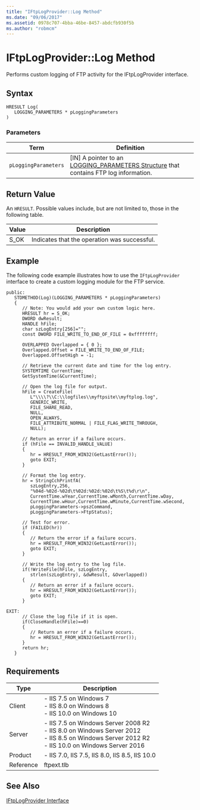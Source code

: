 ```yaml
---
title: "IFtpLogProvider::Log Method"
ms.date: "09/06/2017"
ms.assetid: 0978c707-4bba-46be-8457-abdcfb930f5b
ms.author: "robmcm"
---
```

# IFtpLogProvider::Log Method
Performs custom logging of FTP activity for the IFtpLogProvider interface.  
  
## Syntax  
  
```cpp#  
HRESULT Log(  
   LOGGING_PARAMETERS * pLoggingParameters  
)  
```  
  
### Parameters  
  
Term|Definition|
|-|-|
|`pLoggingParameters`|[IN] A pointer to an [LOGGING_PARAMETERS Structure](../../ftp-extensibility-reference/native-code-api-reference/logging-parameters-structure.md) that contains FTP log information.|  
  
## Return Value  
 An `HRESULT`. Possible values include, but are not limited to, those in the following table.  
  
|Value|Description|  
|-|-|
|S_OK|Indicates that the operation was successful.|  
  
## Example  
 The following code example illustrates how to use the `IFtpLogProvider` interface to create a custom logging module for the FTP service.  
  
```  
public:  
   STDMETHOD(Log)(LOGGING_PARAMETERS * pLoggingParameters)  
   {  
      // Note: You would add your own custom logic here.  
      HRESULT hr = S_OK;  
      DWORD dwResult;  
      HANDLE hFile;  
      char szLogEntry[256]="";  
      const DWORD FILE_WRITE_TO_END_OF_FILE = 0xffffffff;  
  
      OVERLAPPED Overlapped = { 0 };  
      Overlapped.Offset = FILE_WRITE_TO_END_OF_FILE;  
      Overlapped.OffsetHigh = -1;  
  
      // Retrieve the current date and time for the log entry.  
      SYSTEMTIME CurrentTime;  
      GetSystemTime(&CurrentTime);  
  
      // Open the log file for output.  
      hFile = CreateFile(  
         L"\\\\?\\C:\\logfiles\\myftpsite\\myftplog.log",  
         GENERIC_WRITE,  
         FILE_SHARE_READ,  
         NULL,  
         OPEN_ALWAYS,  
         FILE_ATTRIBUTE_NORMAL | FILE_FLAG_WRITE_THROUGH,  
         NULL);  
  
      // Return an error if a failure occurs.  
      if (hFile == INVALID_HANDLE_VALUE)  
      {  
         hr = HRESULT_FROM_WIN32(GetLastError());  
         goto EXIT;  
      }  
  
      // Format the log entry.  
      hr = StringCchPrintfA(  
         szLogEntry,256,  
         "%04d-%02d-%02d\t%02d:%02d:%02d\t%S\t%d\r\n",  
         CurrentTime.wYear,CurrentTime.wMonth,CurrentTime.wDay,  
         CurrentTime.wHour,CurrentTime.wMinute,CurrentTime.wSecond,  
         pLoggingParameters->pszCommand,  
         pLoggingParameters->FtpStatus);  
  
      // Test for error.  
      if (FAILED(hr))  
      {  
         // Return the error if a failure occurs.  
         hr = HRESULT_FROM_WIN32(GetLastError());  
         goto EXIT;  
      }  
  
      // Write the log entry to the log file.  
      if(!WriteFile(hFile, szLogEntry,  
         strlen(szLogEntry), &dwResult, &Overlapped))        
      {  
         // Return an error if a failure occurs.  
         hr = HRESULT_FROM_WIN32(GetLastError());  
         goto EXIT;  
      }  
  
EXIT:  
      // Close the log file if it is open.  
      if(CloseHandle(hFile)==0)  
      {  
         // Return an error if a failure occurs.  
         hr = HRESULT_FROM_WIN32(GetLastError());  
      }  
      return hr;  
   }  
```  
    
## Requirements  
  
|Type|Description|
|-|-|
|Client|-   IIS 7.5 on                                          Windows 7<br />-   IIS 8.0 on                                          Windows 8<br />-   IIS 10.0 on                                          Windows 10|  
|Server|-   IIS 7.5 on                                          Windows Server 2008 R2<br />-   IIS 8.0 on                                          Windows Server 2012<br />-   IIS 8.5 on                                          Windows Server 2012 R2<br />-   IIS 10.0 on                                          Windows Server 2016|  
|Product|-   IIS 7.0,                                          IIS 7.5,                                          IIS 8.0,                                          IIS 8.5,                                          IIS 10.0|  
|Reference|ftpext.tlb|  
  
## See Also  
 [IFtpLogProvider Interface](../../ftp-extensibility-reference/native-code-api-reference/iftplogprovider-interface-native.md)
